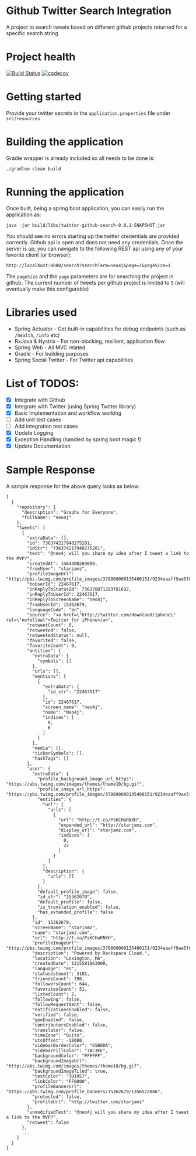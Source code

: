 # Github Twitter Search Integration
A project to search tweets based on different github projects returned for a specific search string

# Project health
[![Build Status](https://travis-ci.org/shivangshah/twitter-github-search.svg?branch=master)](https://travis-ci.org/shivangshah/twitter-github-search)
[![codecov](https://codecov.io/gh/shivangshah/twitter-github-search/branch/master/graph/badge.svg)](https://codecov.io/gh/shivangshah/twitter-github-search)
# Getting started
Provide your twitter secrets in the `application.properties` file under `src/resources`

# Building the application
Gradle wrapper is already included so all needs to be done is: 

`./gradlew clean build`

# Running the application
Once built, being a spring boot application, you can easily run the application as: 

`java -jar build/libs/twitter-github-search-0.0.1-SNAPSHOT.jar`

You should see no errors starting up the twitter credentials are provided correctly. Github api is open and does not need any credentials.
Once the server is up, you can navigate to the following REST api using any of your favorite client (or browser): 

`http://localhost:8080/search?searchTerm=neo4j&page=1&pageSize=1`

The `pageSize` and the `page` parameters are for searching the project in github. The current number of tweets per github project is limited to `5` (will eventually make this configurable)

# Libraries used
- Spring Actuator - Get built-in capabilities for debug endpoints (such as `/health`, `/info` etc)
- RxJava & Hystrix - For non-blocking, resilient, application flow
- Spring Web - All MVC related
- Gradle - For building purposes
- Spring Social Twitter - For Twitter api capabilities

# List of TODOS: 

- [x] Integrate with Github
- [x] Integrate with Twitter (using Spring Twitter library)
- [x] Basic Implementation and workflow working
- [ ] Add unit test cases
- [ ] Add integration test cases
- [x] Update Logging
- [x] Exception Handling (handled by spring boot magic !)
- [x] Update Documentation

# Sample Response

A sample response for the above query looks as below: 

```
[
  {
    "repository": {
      "description": "Graphs for Everyone",
      "fullName": "neo4j"
    },
    "tweets": [
      {
        "extraData": {},
        "id": 736374217940275201,
        "idStr": "736374217940275201",
        "text": "@neo4j will you share my idea after I tweet a link to the MVP?",
        "createdAt": 1464400269000,
        "fromUser": "starjamz",
        "profileImageUrl": "http://pbs.twimg.com/profile_images/378800000135400151/9234eaaff9ae5f8fe656d6c04d12ff8b_normal.png",
        "toUserId": 22467617,
        "inReplyToStatusId": 736270871283781632,
        "inReplyToUserId": 22467617,
        "inReplyToScreenName": "neo4j",
        "fromUserId": 15362679,
        "languageCode": "en",
        "source": "<a href=\"http://twitter.com/download/iphone\" rel=\"nofollow\">Twitter for iPhone</a>",
        "retweetCount": 0,
        "retweeted": false,
        "retweetedStatus": null,
        "favorited": false,
        "favoriteCount": 0,
        "entities": {
          "extraData": {
            "symbols": []
          },
          "urls": [],
          "mentions": [
            {
              "extraData": {
                "id_str": "22467617"
              },
              "id": 22467617,
              "screen_name": "neo4j",
              "name": "Neo4j",
              "indices": [
                0,
                6
              ]
            }
          ],
          "media": [],
          "tickerSymbols": [],
          "hashTags": []
        },
        "user": {
          "extraData": {
            "profile_background_image_url_https": "https://abs.twimg.com/images/themes/theme10/bg.gif",
            "profile_image_url_https": "https://pbs.twimg.com/profile_images/378800000135400151/9234eaaff9ae5f8fe656d6c04d12ff8b_normal.png",
            "entities": {
              "url": {
                "urls": [
                  {
                    "url": "http://t.co/PsKCHaRNXH",
                    "expanded_url": "http://starjamz.com",
                    "display_url": "starjamz.com",
                    "indices": [
                      0,
                      22
                    ]
                  }
                ]
              },
              "description": {
                "urls": []
              }
            },
            "default_profile_image": false,
            "id_str": "15362679",
            "default_profile": false,
            "is_translation_enabled": false,
            "has_extended_profile": false
          },
          "id": 15362679,
          "screenName": "starjamz",
          "name": "starjamz.com",
          "url": "http://t.co/PsKCHaRNXH",
          "profileImageUrl": "http://pbs.twimg.com/profile_images/378800000135400151/9234eaaff9ae5f8fe656d6c04d12ff8b_normal.png",
          "description": "Powered by Rackspace Cloud.",
          "location": "Lexington, MA",
          "createdDate": 1215581863000,
          "language": "en",
          "statusesCount": 3101,
          "friendsCount": 798,
          "followersCount": 644,
          "favoritesCount": 51,
          "listedCount": 2,
          "following": false,
          "followRequestSent": false,
          "notificationsEnabled": false,
          "verified": false,
          "geoEnabled": false,
          "contributorsEnabled": false,
          "translator": false,
          "timeZone": "Quito",
          "utcOffset": -18000,
          "sidebarBorderColor": "65B0DA",
          "sidebarFillColor": "7AC3EE",
          "backgroundColor": "FFFFFF",
          "backgroundImageUrl": "http://abs.twimg.com/images/themes/theme10/bg.gif",
          "backgroundImageTiled": true,
          "textColor": "3D1957",
          "linkColor": "FF0000",
          "profileBannerUrl": "https://pbs.twimg.com/profile_banners/15362679/1356572066",
          "protected": false,
          "profileUrl": "http://twitter.com/starjamz"
        },
        "unmodifiedText": "@neo4j will you share my idea after I tweet a link to the MVP?",
        "retweet": false
      },
      ...
    ]
  }
]
```
